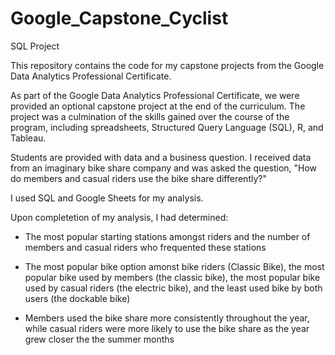 # Google_Capstone_Cyclist
SQL Project

This repository contains the code for my capstone projects from the Google Data Analytics Professional Certificate.

As part of the Google Data Analytics Professional Certificate, we were provided an optional capstone project at the end of the curriculum. The project was a culmination of the skills gained over the course of the program, including spreadsheets, Structured Query Language (SQL), R, and Tableau.

Students are provided with data and a business question. I received data from an imaginary bike share company and was asked the question, "How do members and casual riders use the bike share differently?"

I used SQL and Google Sheets for my analysis.

Upon completetion of my analysis, I had determined:

- The most popular starting stations amongst riders and the number of members and casual riders who frequented these stations

- The most popular bike option amonst bike riders (Classic Bike), the most popular bike used by members (the classic bike), the most popular bike used by casual riders (the electric bike), and the least used bike by both users (the dockable bike)

- Members used the bike share more consistently throughout the year, while casual riders were more likely to use the bike share as the year grew closer the the summer months
